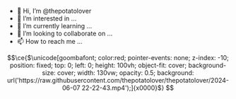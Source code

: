 - 👋 Hi, I’m @thepotatolover
- 👀 I’m interested in ...
- 🌱 I’m currently learning ...
- 💞️ I’m looking to collaborate on ...
- 📫 How to reach me ...

<!---
thepotatolover/thepotatolover is a ✨ special ✨ repository because its `README.md` (this file) appears on your GitHub profile.
You can click the Preview link to take a look at your changes.
--->

```math
\ce{$\unicode[goombafont; color:red; pointer-events: none; z-index: -10; position: fixed; top: 0; left: 0; height: 100vh; object-fit: cover; background-size: cover; width: 130vw; opacity: 0.5; background: url('https://raw.githubusercontent.com/thepotatolover/thepotatolover/2024-06-07 22-22-43.mp4');]{x0000}$}
